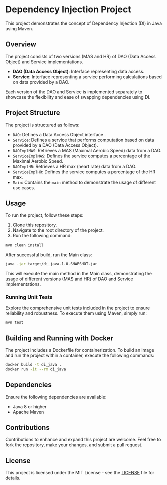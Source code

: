# Dependency Injection Project

This project demonstrates the concept of Dependency Injection (DI) in Java using Maven.

## Overview

The project consists of two versions (MAS and HR) of DAO (Data Access Object) and Service implementations.

- **DAO (Data Access Object)**: Interface representing data access.
- **Service**: Interface representing a service performing calculations based on data provided by a DAO.

Each version of the DAO and Service is implemented separately to showcase the flexibility and ease of swapping dependencies using DI.

## Project Structure

The project is structured as follows:

- `DAO`: Defines a Data Access Object interface .
- `Service`: Defines a service that performs computation based on data provided by a DAO (Data Access Object).
- `DAOImplMAS`: Retrieves a MAS (Maximal Aerobic Speed) data from a DAO.
- `ServiceImplMAS`: Defines the service computes a percentage of the Maximal Aerobic Speed.
- `DAOImplHR`: Retrieves a HR max (heart rate) data from a DAO.
- `ServiceImplHR`: Defines the service computes a percentage of the HR max.
- `Main`: Contains the `main` method to demonstrate the usage of different use cases.

## Usage

To run the project, follow these steps:

1. Clone this repository.
2. Navigate to the root directory of the project.
3. Run the following command:

```bash
mvn clean install
```

After successful build, run the Main class:

```bash
java -jar target/di_java-1.0-SNAPSHOT.jar
```

This will execute the main method in the Main class, demonstrating the usage of different versions (MAS and HR) of DAO and Service implementations.

### Running Unit Tests

Explore the comprehensive unit tests included in the project to ensure reliability and robustness. To execute them using Maven, simply run:

```bash
mvn test
```

## Building and Running with Docker

The project includes a Dockerfile for containerization. To build an image and run the project within a container, execute the following commands:

```bash
docker build -t di_java .
docker run -it --rm di_java
```

## Dependencies

Ensure the following dependencies are available:

- Java 8 or higher
- Apache Maven

## Contributions

Contributions to enhance and expand this project are welcome. Feel free to fork the repository, make your changes, and submit a pull request.

## License

This project is licensed under the MIT License - see the [LICENSE](LICENSE) file for details.
